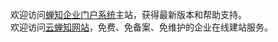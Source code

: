  欢迎访问<a href='http://www.chanzhi.org' target='_blank'>蝉知企业门户系统</a>主站，获得最新版本和帮助支持。<br />
欢迎访问<a href='http://www.chanzhi.net' target='_blank'>云蝉知网站</a>，免费、免备案、免维护的企业在线建站服务。
